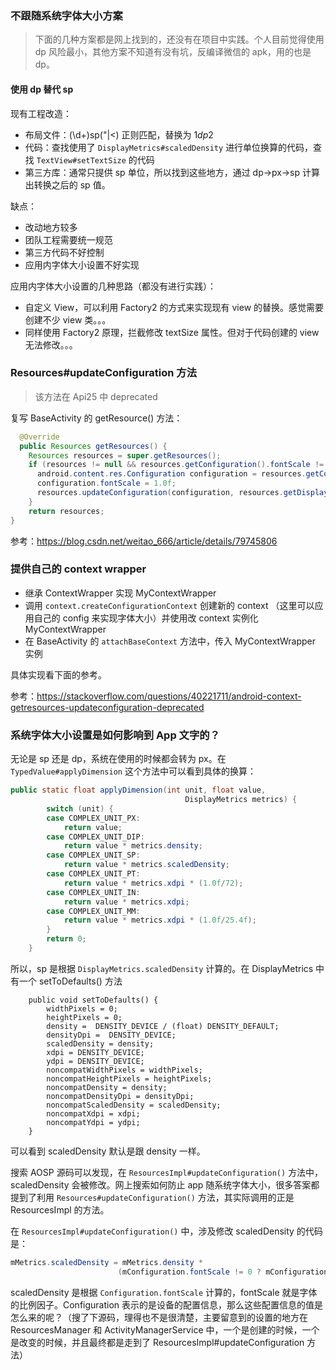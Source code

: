 ### 不跟随系统字体大小方案

> 下面的几种方案都是网上找到的，还没有在项目中实践。个人目前觉得使用 dp 风险最小，其他方案不知道有没有坑，反编译微信的 apk，用的也是 dp。

#### 使用 dp 替代 sp

现有工程改造：

* 布局文件：(\d+)sp("|<) 正则匹配，替换为 $1dp$2
* 代码：查找使用了 `DisplayMetrics#scaledDensity` 进行单位换算的代码，查找 `TextView#setTextSize` 的代码
* 第三方库：通常只提供 sp 单位，所以找到这些地方，通过 dp->px->sp 计算出转换之后的 sp 值。

缺点：

* 改动地方较多
* 团队工程需要统一规范
* 第三方代码不好控制
* 应用内字体大小设置不好实现

应用内字体大小设置的几种思路（都没有进行实践）：

* 自定义 View，可以利用 Factory2 的方式来实现现有 view 的替换。感觉需要创建不少 view 类。。。
* 同样使用 Factory2 原理，拦截修改 textSize 属性。但对于代码创建的 view 无法修改。。。



### Resources#updateConfiguration 方法

> 该方法在 Api25 中 deprecated

复写 BaseActivity 的 getResource() 方法：

```java
  @Override
  public Resources getResources() {
    Resources resources = super.getResources();
    if (resources != null && resources.getConfiguration().fontScale != 1.0f) {
      android.content.res.Configuration configuration = resources.getConfiguration();
      configuration.fontScale = 1.0f;
      resources.updateConfiguration(configuration, resources.getDisplayMetrics());
    }
    return resources;
}
```

参考：https://blog.csdn.net/weitao_666/article/details/79745806



### 提供自己的 context wrapper

* 继承 ContextWrapper 实现 MyContextWrapper
* 调用 `context.createConfigurationContext` 创建新的 context （这里可以应用自己的 config 来实现字体大小）并使用改 context 实例化 MyContextWrapper
* 在 BaseActivity 的 `attachBaseContext` 方法中，传入 MyContextWrapper 实例

具体实现看下面的参考。

参考：https://stackoverflow.com/questions/40221711/android-context-getresources-updateconfiguration-deprecated





### 系统字体大小设置是如何影响到 App 文字的？

无论是 sp 还是 dp，系统在使用的时候都会转为 px。在 `TypedValue#applyDimension` 这个方法中可以看到具体的换算：

```java
public static float applyDimension(int unit, float value,
                                       DisplayMetrics metrics) {
        switch (unit) {
        case COMPLEX_UNIT_PX:
            return value;
        case COMPLEX_UNIT_DIP:
            return value * metrics.density;
        case COMPLEX_UNIT_SP:
            return value * metrics.scaledDensity;
        case COMPLEX_UNIT_PT:
            return value * metrics.xdpi * (1.0f/72);
        case COMPLEX_UNIT_IN:
            return value * metrics.xdpi;
        case COMPLEX_UNIT_MM:
            return value * metrics.xdpi * (1.0f/25.4f);
        }
        return 0;
    }
```

所以，sp 是根据 `DisplayMetrics.scaledDensity` 计算的。在 DisplayMetrics 中有一个 setToDefaults() 方法

```
    public void setToDefaults() {
        widthPixels = 0;
        heightPixels = 0;
        density =  DENSITY_DEVICE / (float) DENSITY_DEFAULT;
        densityDpi =  DENSITY_DEVICE;
        scaledDensity = density;
        xdpi = DENSITY_DEVICE;
        ydpi = DENSITY_DEVICE;
        noncompatWidthPixels = widthPixels;
        noncompatHeightPixels = heightPixels;
        noncompatDensity = density;
        noncompatDensityDpi = densityDpi;
        noncompatScaledDensity = scaledDensity;
        noncompatXdpi = xdpi;
        noncompatYdpi = ydpi;
    }
```

可以看到 scaledDensity 默认是跟 density 一样。

搜索 AOSP 源码可以发现，在 `ResourcesImpl#updateConfiguration()` 方法中，scaledDensity 会被修改。网上搜索如何防止 app 随系统字体大小，很多答案都提到了利用 `Resources#updateConfiguration()` 方法，其实际调用的正是 ResourcesImpl 的方法。

在 `ResourcesImpl#updateConfiguration()` 中，涉及修改 scaledDensity 的代码是：

```java
mMetrics.scaledDensity = mMetrics.density *
                        (mConfiguration.fontScale != 0 ? mConfiguration.fontScale : 1.0f);
```

scaledDensity 是根据 `Configuration.fontScale` 计算的，fontScale 就是字体的比例因子。Configuration 表示的是设备的配置信息，那么这些配置信息的值是怎么来的呢？（搜了下源码，理得也不是很清楚，主要留意到的设置的地方在 ResourcesManager 和 ActivityManagerService 中，一个是创建的时候，一个是改变的时候，并且最终都是走到了 ResourcesImpl#updateConfiguration 方法）